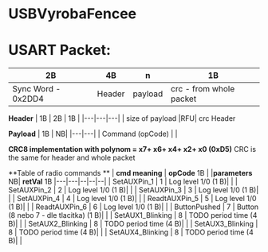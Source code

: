 # USBVyrobaFencee

# USART Packet:

| 2B  |  4B  |  n |  1B |
|---|---|---|---|
| Sync Word  - 0x2DD4  |Header|  payload |  crc - from whole packet |

**Header**
| 1B  |  2B | 1B  | 
|---|---|---|
| size of payload  |RFU| crc Header  

**Payload**
| 1B    | NB|
|---|---|
| Command (opCode) | |   


**CRC8 implementation with polynom = x7+ x6+ x4+ x2+ x0 (0xD5)**
CRC is the same for header and whole packet

**Table of radio commands **
| **cmd meaning**  | **opCode** 1B  | |**parameters** NB|  **retVal** 1B
|---|---|--|--|--|
| SetAUXPin_1  | 1  |  Log level 1/0 (1 B)| |
| SetAUXPin_2  | 2  |  Log level 1/0 (1 B)| |
| SetAUXPin_3  | 3  |  Log level 1/0 (1 B)| |
| SetAUXPin_4  | 4  |  Log level 1/0 (1 B)| |
| ReadtAUXPin_5  | 5  |  Log level 1/0 (1 B)| |
| ReadtAUXPin_6  | 6  |  Log level 1/0 (1 B)| |
| ButtonPushed  | 7  |  Button (8 nebo 7 - dle tlacitka) (1 B)| |
| SetAUX1_Blinking  | 8  |  TODO period time (4 B)| |
| SetAUX2_Blinking  | 8  |  TODO period time (4 B)| |
| SetAUX3_Blinking  | 8  |  TODO period time (4 B)| |
| SetAUX4_Blinking  | 8  |  TODO period time (4 B)| |
